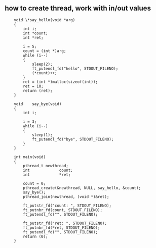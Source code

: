 
## how to create thread, work with in/out values
		void \*say_hello(void *arg)
		{
			int	i;
			int	*count;
			int	*ret;

			i = 5;
			count = (int *)arg;
			while (i--)
			{
				sleep(2);
				ft_putendl_fd("hello", STDOUT_FILENO);
				(*count)++;
			}
			ret = (int *)malloc(sizeof(int));
			ret = 10;
			return (ret);
		}

		void	say_bye(void)
		{
			int	i;

			i = 3;
			while (i--)
			{
				sleep(1);
				ft_putendl_fd("bye", STDOUT_FILENO);
			}
		}

		int	main(void)
		{
			pthread_t newthread;
			int				count;
			int				*ret;

			count = 0;
			pthread_create(&newthread, NULL, say_hello, &count);
			say_bye();
			pthread_join(newthread, (void *)&ret);

			ft_putstr_fd("count: ", STDOUT_FILENO);
			ft_putnbr_fd(count, STDOUT_FILENO);
			ft_putendl_fd("", STDOUT_FILENO);

			ft_putstr_fd("ret: ", STDOUT_FILENO);
			ft_putnbr_fd(*ret, STDOUT_FILENO);
			ft_putendl_fd("", STDOUT_FILENO);
			return (0);
		}

